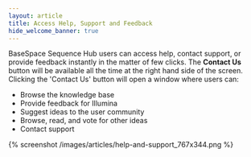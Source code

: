 ```yaml
---
layout: article
title: Access Help, Support and Feedback
hide_welcome_banner: true
---
```


BaseSpace Sequence Hub users can access help, contact support, or provide feedback instantly in the matter of few clicks. The **Contact Us** button will be available all the time at the right hand side of the screen. Clicking the 'Contact Us' button will open a window where users can:
- Browse the knowledge base
- Provide feedback for Illumina
- Suggest ideas to the user community
- Browse, read, and vote for other ideas
- Contact support

{% screenshot /images/articles/help-and-support_767x344.png %}  
